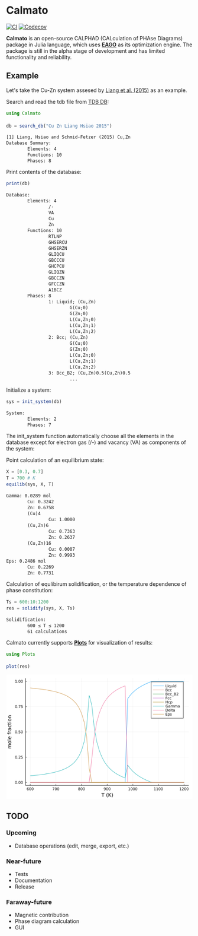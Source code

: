 # Calmato

[![CI](https://github.com/hasundue/Calmato.jl/workflows/CI/badge.svg)](https://github.com/hasundue/Calmato.jl/actions?query=workflow%3ACI)
[![Codecov](https://codecov.io/gh/hasundue/Calmato.jl/branch/master/graph/badge.svg)](https://codecov.io/gh/hasundue/Calmato.jl)

**Calmato** is an open-source CALPHAD (CALculation of PHAse Diagrams) package in Julia language, which uses [**EAGO**](https://github.com/PSORLab/EAGO.jl) as its optimization engine. The package is still in the alpha stage of development and has limited functionality and reliability.

## Example

Let's take the Cu-Zn system assesed by [Liang et al. (2015)](https://www.sciencedirect.com/science/article/abs/pii/S0364591615300250) as an example.

Search and read the tdb file from [TDB DB](https://avdwgroup.engin.brown.edu/):

```julia
using Calmato

db = search_db("Cu Zn Liang Hsiao 2015")
```

```terminal
[1] Liang, Hsiao and Schmid-Fetzer (2015) Cu,Zn 
Database Summary:
        Elements: 4
        Functions: 10
        Phases: 8
```

Print contents of the database:

```julia
print(db)
```

```terminal
Database:
        Elements: 4
                /-
                VA
                Cu
                Zn
        Functions: 10
                RTLNP
                GHSERCU
                GHSERZN
                GLIQCU
                GBCCCU
                GHCPCU
                GLIQZN
                GBCCZN
                GFCCZN
                A1BCZ
        Phases: 8
                1: Liquid; (Cu,Zn)
                        G(Cu;0)
                        G(Zn;0)
                        L(Cu,Zn;0)
                        L(Cu,Zn;1)
                        L(Cu,Zn;2)
                2: Bcc; (Cu,Zn)
                        G(Cu;0)
                        G(Zn;0)
                        L(Cu,Zn;0)
                        L(Cu,Zn;1)
                        L(Cu,Zn;2)
                3: Bcc_B2; (Cu,Zn)0.5(Cu,Zn)0.5
                        ...
```

Initialize a system:

```julia
sys = init_system(db)
```

```terminal
System:
        Elements: 2
        Phases: 7
```
The init_system function automatically choose all the elements in the database except for electron gas (/-) and vacancy (VA) as components of the system:

Point calculation of an equilibrium state:

```julia
X = [0.3, 0.7]
T = 700 # K
equilib(sys, X, T)
```

```terminal
Gamma: 0.0289 mol
        Cu: 0.3242
        Zn: 0.6758
        (Cu)4
                Cu: 1.0000
        (Cu,Zn)6
                Cu: 0.7363
                Zn: 0.2637
        (Cu,Zn)16
                Cu: 0.0007
                Zn: 0.9993
Eps: 0.2486 mol
        Cu: 0.2269
        Zn: 0.7731
```

Calculation of equlibirum solidification, or the temperature dependence of phase constitution:

```julia
Ts = 600:10:1200
res = solidify(sys, X, Ts)
```

```terminal
Solidification:
        600 ≤ T ≤ 1200
        61 calculations
```

Calmato currently supports [**Plots**](https://github.com/JuliaPlots/Plots.jl) for visualization of results:

```julia
using Plots

plot(res)
```

![solidification](docs/src/solidify.png)

## TODO

### Upcoming
- Database operations (edit, merge, export, etc.)

### Near-future
- Tests
- Documentation
- Release

### Faraway-future
- Magnetic contribution
- Phase diagram calculation
- GUI